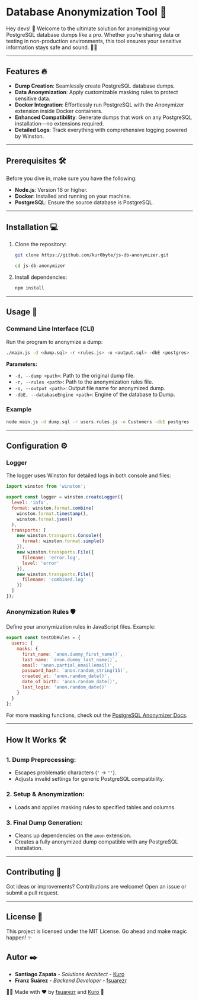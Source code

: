 # Database Anonymization Tool 🚀

Hey devs! 👋 Welcome to the ultimate solution for anonymizing your PostgreSQL database dumps like a pro. Whether you’re sharing data or testing in non-production environments, this tool ensures your sensitive information stays safe and sound. 💾✨

---

## Features 🔥

- **Dump Creation**: Seamlessly create PostgreSQL database dumps.
- **Data Anonymization**: Apply customizable masking rules to protect sensitive data.
- **Docker Integration**: Effortlessly run PostgreSQL with the Anonymizer extension inside Docker containers.
- **Enhanced Compatibility**: Generate dumps that work on any PostgreSQL installation—no extensions required.
- **Detailed Logs**: Track everything with comprehensive logging powered by Winston.

---

## Prerequisites 🛠️

Before you dive in, make sure you have the following:

- **Node.js**: Version 16 or higher.
- **Docker**: Installed and running on your machine.
- **PostgreSQL**: Ensure the source database is PostgreSQL.

---

## Installation 💻

1. Clone the repository:
   ```sh
   git clone https://github.com/kur0byte/js-db-anonymizer.git
   
   cd js-db-anonymizer
   ```

2. Install dependencies:
   ```sh
   npm install
   ```

---

## Usage 🎯

### Command Line Interface (CLI)

Run the program to anonymize a dump:

```sh
./main.js -d <dump.sql> -r <rules.js> -o <output.sql> -dbE <postgres>
```

**Parameters:**
- `-d, --dump <path>`: Path to the original dump file.
- `-r, --rules <path>`: Path to the anonymization rules file.
- `-o, --output <path>`: Output file name for anonymized dump.
- `-dbE, --databaseEngine <path>`: Engine of the database to Dump.

### Example

```sh
node main.js -d dump.sql -r users.rules.js -o Customers -dbE postgres
```

---

## Configuration ⚙️

### Logger

The logger uses Winston for detailed logs in both console and files:

```javascript
import winston from 'winston';

export const logger = winston.createLogger({
  level: 'info',
  format: winston.format.combine(
    winston.format.timestamp(),
    winston.format.json()
  ),
  transports: [
    new winston.transports.Console({
      format: winston.format.simple()
    }),
    new winston.transports.File({ 
      filename: 'error.log', 
      level: 'error' 
    }),
    new winston.transports.File({ 
      filename: 'combined.log' 
    })
  ]
});
```

### Anonymization Rules 🛡️

Define your anonymization rules in JavaScript files. Example:

```javascript
export const testDbRules = {
  users: {
    masks: {
      first_name: `anon.dummy_first_name()`,
      last_name: `anon.dummy_last_name()`,
      email: 'anon.partial_email(email)',
      password_hash: `anon.random_string(15)`,
      created_at: 'anon.random_date()',
      date_of_birth: 'anon.random_date()',
      last_login: 'anon.random_date()'
    }
  }
};
```

For more masking functions, check out the [PostgreSQL Anonymizer Docs](https://postgresql-anonymizer.readthedocs.io/en/stable/masking_functions/).

---

## How It Works 🛠️

### 1. **Dump Preprocessing**:
   - Escapes problematic characters (`'` → `''`).
   - Adjusts invalid settings for generic PostgreSQL compatibility.

### 2. **Setup & Anonymization**:
   - Loads and applies masking rules to specified tables and columns.

### 3. **Final Dump Generation**:
   - Cleans up dependencies on the `anon` extension.
   - Creates a fully anonymized dump compatible with any PostgreSQL installation.

---

## Contributing 🤝

Got ideas or improvements? Contributions are welcome! Open an issue or submit a pull request.

---

## License 📜

This project is licensed under the MIT License. Go ahead and make magic happen! ✨

## Autor ✒️

* **Santiago Zapata** - *Solutions Architect* - [Kuro](https://github.com/kur0byte)
* **Franz Suárez** - *Backend Developer* - [fsuarezr](https://github.com/fsuarezr)

🧑‍💻 Made with ❤️ by [fsuarezr](https://github.com/fsuarezr) and [Kuro](https://github.com/kur0byte) 🤘 